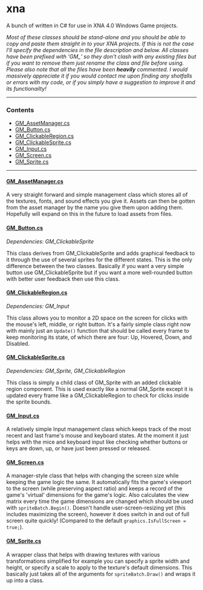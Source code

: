 # xna

A bunch of written in C# for use in XNA 4.0 Windows Game projects.

_Most of these classes should be stand-alone and you should be able to copy and paste them straight in to your XNA projects. If this is not the case I'll specify the dependencies in the file description and below. All classes have been prefixed with 'GM\_' so they don't clash with any existing files but if you want to remove them just rename the class and file before using. Please also note that all the files have been __heavily__ commented. I would massively appreciate it if you would contact me upon finding any shotfalls or errors with my code, or if you simply have a suggestion to improve it and its functionailty!_

***

### Contents
- [GM_AssetManager.cs](#gm_assetmanager)<br>
- [GM_Button.cs](#gm_button)<br>
- [GM_ClickableRegion.cs](#gm_clickableregion)<br>
- [GM_ClickableSprite.cs](#gm_clickablesprite)<br>
- [GM_Input.cs](#gm_input)<br>
- [GM_Screen.cs](#gm_screen)<br>
- [GM_Sprite.cs](#gm_sprite)<br>

***

<a name="gm_assetmanager"/>

#### [GM_AssetManager.cs](https://github.com/george-mcdonagh/xna/blob/master/GM_AssetManager.cs)

A very straight forward and simple management class which stores all of the textures, fonts, and sound effects you give it. Assets can then be gotten from the asset manager by the name you give them upon adding them. Hopefully will expand on this in the future to load assets from files.

<a name="gm_button"/>

#### [GM_Button.cs](https://github.com/george-mcdonagh/xna/blob/master/GM_Button.cs)

_Dependencies: GM_ClickableSprite_

This class derives from GM_ClickableSprite and adds graphical feedback to it through the use of several sprites for the different states. This is the only difference between the two classes. Basically if you want a very simple button use GM_ClickableSprite but if you want a more well-rounded button with better user feedback then use this class.

<a name="gm_clickableregion"/>

#### [GM_ClickableRegion.cs](https://github.com/george-mcdonagh/xna/blob/master/GM_ClickableRegion.cs)

_Dependencies: GM_Input_

This class allows you to monitor a 2D space on the screen for clicks with the mouse's left, middle, or right button. It's a fairly simple class right now with mainly just an ```Update()``` function that should be called every frame to keep monitoring its state, of which there are four: Up, Hovered, Down, and Disabled.

<a name="gm_clickablesprite"/>

#### [GM_ClickableSprite.cs](https://github.com/george-mcdonagh/xna/blob/master/GM_ClickableSprite.cs)

_Dependencies: GM_Sprite, GM_ClickableRegion_

This class is simply a child class of GM_Sprite with an added clickable region component. This is used exactly like a normal GM_Sprite except it is updated every frame like a GM_ClickableRegion to check for clicks inside the sprite bounds.

<a name="gm_input"/>

#### [GM_Input.cs](https://github.com/george-mcdonagh/xna/blob/master/GM_Input.cs)

A relatively simple Input management class which keeps track of the most recent and last frame's mouse and keyboard states. At the moment it just helps with the mice and keyboard input like checking whether buttons or keys are down, up, or have just been pressed or released.

<a name="gm_screen"/>

#### [GM_Screen.cs](https://github.com/george-mcdonagh/xna/blob/master/GM_Screen.cs)

A manager-style class that helps with changing the screen size while keeping the game logic the same. It automatically fits the game's viewport to the screen (while preserving aspect ratio) and keeps a record of the game's 'virtual' dimensions for the game's logic. Also calculates the view matrix every time the game dimensions are changed which should be used with ```spriteBatch.Begin()```. Doesn't handle user-screen-resizing yet (this includes maximizing the screen), however it does switch in and out of full screen quite quickly! (Compared to the default ```graphics.IsFullScreen = true;```).

<a name="gm_sprite"/>

#### [GM_Sprite.cs](https://github.com/george-mcdonagh/xna/blob/master/GM_Sprite.cs)

A wrapper class that helps with drawing textures with various transformations simplified for example you can specify a sprite width and height, or specify a scale to apply to the texture's default dimensions. This basically just takes all of the arguments for ```spriteBatch.Draw()``` and wraps it up into a class.
